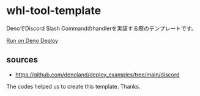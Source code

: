 # whl-tool-template

DenoでDiscord Slash Commandのhandlerを実装する際のテンプレートです。

[Run on Deno Deploy](https://dash.deno.com/new?url=https://raw.githubusercontent.com/white-lucida/whl-tool-template/src/server/mod.ts&env=DISCORD_BOT_TOKEN,DISCORD_PUBLIC_KEY)

## sources

- https://github.com/denoland/deploy_examples/tree/main/discord

The codes helped us to create this template. Thanks.
